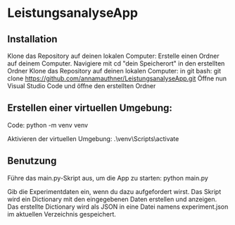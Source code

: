 # LeistungsanalyseApp
## Installation
Klone das Repository auf deinen lokalen Computer:
Erstelle einen Ordner auf deinem Computer.
Navigiere mit cd "dein Speicherort" in den erstellten Ordner
Klone das Repository auf deinen lokalen Computer: in git bash: git clone https://github.com/annamauthner/LeistungsanalyseApp.git
Öffne nun Visual Studio Code und öffne den erstellten Ordner

## Erstellen einer virtuellen Umgebung:

Code: python -m venv venv

Aktivieren der virtuellen Umgebung: .\venv\Scripts\activate


## Benutzung

Führe das main.py-Skript aus, um die App zu starten: python main.py

Gib die Experimentdaten ein, wenn du dazu aufgefordert wirst.
Das Skript wird ein Dictionary mit den eingegebenen Daten erstellen und anzeigen.
Das erstellte Dictionary wird als JSON in eine Datei namens experiment.json im aktuellen Verzeichnis gespeichert.


